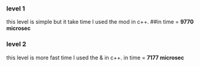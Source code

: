 ### level 1
this level is simple but it take time I used the mod in c++.
##in time = **9770 microsec**

### level 2
this level is more fast time I used the & in c++.
in time = **7177 microsec**
